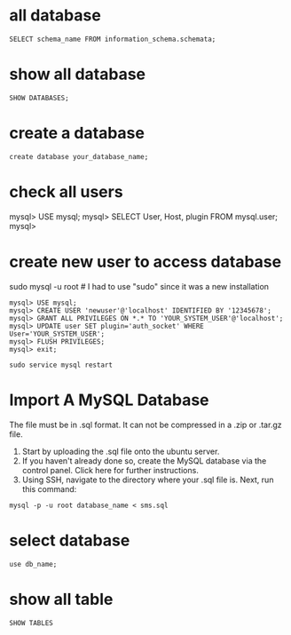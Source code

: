 # all database
``` SELECT schema_name FROM information_schema.schemata; ```

# show all database 
```SHOW DATABASES; ```
# create a database
``` create database your_database_name; ```
# check all users
mysql> USE mysql;
mysql> SELECT User, Host, plugin FROM mysql.user;
mysql>  
# create new user to access database
sudo mysql -u root # I had to use "sudo" since it was a new installation

``` mysql> USE mysql; ``` <br>
``` mysql> CREATE USER 'newuser'@'localhost' IDENTIFIED BY '12345678'; ``` <br>
``` mysql> GRANT ALL PRIVILEGES ON *.* TO 'YOUR_SYSTEM_USER'@'localhost'; ``` <br>
``` mysql> UPDATE user SET plugin='auth_socket' WHERE User='YOUR_SYSTEM_USER'; ```  <br>
``` mysql> FLUSH PRIVILEGES; ``` <br>
``` mysql> exit; ``` <br>

``` sudo service mysql restart ```
# Import A MySQL Database
The file must be in .sql format. It can not be compressed in a .zip or .tar.gz file.

1. Start by uploading the .sql file onto the ubuntu server.
2. If you haven't already done so, create the MySQL database via the control panel. Click here for further instructions.
3. Using SSH, navigate to the directory where your .sql file is.
Next, run this command:

``` mysql -p -u root database_name < sms.sql ```

# select database
 ``` use db_name;  ```
# show all table 
``` SHOW TABLES ```